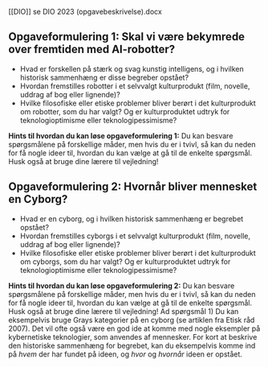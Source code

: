 [[DIO]]
se DIO 2023 (opgavebeskrivelse).docx

## **Opgaveformulering 1: Skal vi være bekymrede over fremtiden med AI-robotter?**  

- Hvad er forskellen på stærk og svag kunstig intelligens, og i hvilken historisk sammenhæng er disse begreber opstået?
- Hvordan fremstilles robotter i et selvvalgt kulturprodukt (film, novelle, uddrag af bog eller lignende)?
- Hvilke filosofiske eller etiske problemer bliver berørt i det kulturprodukt om robotter, som du har valgt? Og er kulturproduktet udtryk for teknologioptimisme eller teknologipessimisme?

**Hints til hvordan du kan løse opgaveformulering 1:**
Du kan besvare spørgsmålene på forskellige måder, men hvis du er i tvivl, så kan du neden for få nogle ideer til, hvordan du kan vælge at gå til de enkelte spørgsmål. Husk også at bruge dine lærere til vejledning!

## **Opgaveformulering 2: Hvornår bliver mennesket en Cyborg?**

- Hvad er en cyborg, og i hvilken historisk sammenhæng er begrebet opstået?
- Hvordan fremstilles cyborgs i et selvvalgt kulturprodukt (film, novelle, uddrag af bog eller lignende)?
- Hvilke filosofiske eller etiske problemer bliver berørt i det kulturprodukt om cyborgs, som du har valgt? Og er kulturproduktet udtryk for teknologioptimisme eller teknologipessimisme?

**Hints til hvordan du kan løse opgaveformulering 2:**
Du kan besvare spørgsmålene på forskellige måder, men hvis du er i tvivl, så kan du neden for få nogle ideer til, hvordan du kan vælge at gå til de enkelte spørgsmål. Husk også at bruge dine lærere til vejledning! Ad spørgsmål 1) Du kan eksempelvis bruge Grays kategorier på en cyborg (se artiklen fra Etisk råd 2007). Det vil ofte også være en god ide at komme med nogle eksempler på kybernetiske teknologier, som anvendes af mennesker. For kort at beskrive den historiske sammenhæng for begrebet, kan du eksempelvis komme ind på _hvem_ der har fundet på ideen, og _hvor_ og _hvornår_ ideen er opstået.